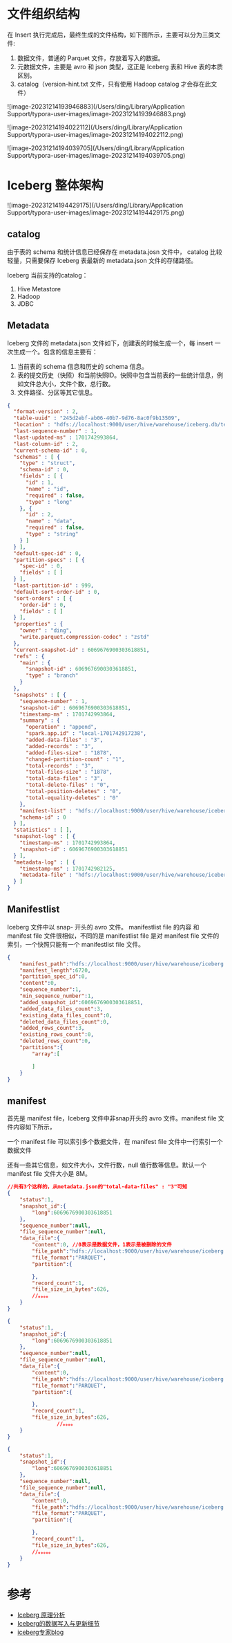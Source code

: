 # 文件组织结构

在 Insert 执行完成后，最终生成的文件结构，如下图所示，主要可以分为三类文件:

1. 数据文件，普通的 Parquet 文件，存放着写入的数据。
2. 元数据文件，主要是 avro 和 json 类型，这正是 Iceberg 表和 Hive 表的本质区别。
3. catalog（version-hint.txt 文件，只有使用 Hadoop catalog 才会存在此文件）

![image-20231214193946883](/Users/ding/Library/Application Support/typora-user-images/image-20231214193946883.png)

![image-20231214194022112](/Users/ding/Library/Application Support/typora-user-images/image-20231214194022112.png)

![image-20231214194039705](/Users/ding/Library/Application Support/typora-user-images/image-20231214194039705.png)





# Iceberg 整体架构

![image-20231214194429175](/Users/ding/Library/Application Support/typora-user-images/image-20231214194429175.png)



## catalog

由于表的 schema 和统计信息已经保存在 metadata.josn 文件中， catalog 比较轻量，只需要保存 Iceberg 表最新的 metadata.json 文件的存储路径。

Iceberg 当前支持的catalog：

1. Hive Metastore
2. Hadoop 
3. JDBC



## Metadata

Iceberg 文件的 metadata.json 文件如下，创建表的时候生成一个，每 insert 一次生成一个。包含的信息主要有：

1. 当前表的 schema 信息和历史的 schema 信息。
2. 表的提交历史（快照）和当前快照ID。快照中包含当前表的一些统计信息，例如文件总大小，文件个数，总行数。
3. 文件路径、分区等其它信息。

```json
{
  "format-version" : 2,
  "table-uuid" : "245d2ebf-ab06-40b7-9d76-8ac0f9b13509",
  "location" : "hdfs://localhost:9000/user/hive/warehouse/iceberg.db/testiceberg",
  "last-sequence-number" : 1,
  "last-updated-ms" : 1701742993864,
  "last-column-id" : 2,
  "current-schema-id" : 0,
  "schemas" : [ {
    "type" : "struct",
    "schema-id" : 0,
    "fields" : [ {
      "id" : 1,
      "name" : "id",
      "required" : false,
      "type" : "long"
    }, {
      "id" : 2,
      "name" : "data",
      "required" : false,
      "type" : "string"
    } ]
  } ],
  "default-spec-id" : 0,
  "partition-specs" : [ {
    "spec-id" : 0,
    "fields" : [ ]
  } ],
  "last-partition-id" : 999,
  "default-sort-order-id" : 0,
  "sort-orders" : [ {
    "order-id" : 0,
    "fields" : [ ]
  } ],
  "properties" : {
    "owner" : "ding",
    "write.parquet.compression-codec" : "zstd"
  },
  "current-snapshot-id" : 6069676900303618851,
  "refs" : {
    "main" : {
      "snapshot-id" : 6069676900303618851,
      "type" : "branch"
    }
  },
  "snapshots" : [ {
    "sequence-number" : 1,
    "snapshot-id" : 6069676900303618851,
    "timestamp-ms" : 1701742993864,
    "summary" : {
      "operation" : "append",
      "spark.app.id" : "local-1701742917238",
      "added-data-files" : "3",
      "added-records" : "3",
      "added-files-size" : "1878",
      "changed-partition-count" : "1",
      "total-records" : "3",
      "total-files-size" : "1878",
      "total-data-files" : "3",
      "total-delete-files" : "0",
      "total-position-deletes" : "0",
      "total-equality-deletes" : "0"
    },
    "manifest-list" : "hdfs://localhost:9000/user/hive/warehouse/iceberg.db/testiceberg/metadata/snap-6069676900303618851-1-3a9478ac-6200-413c-880f-4bcceb21b86a.avro",
    "schema-id" : 0
  } ],
  "statistics" : [ ],
  "snapshot-log" : [ {
    "timestamp-ms" : 1701742993864,
    "snapshot-id" : 6069676900303618851
  } ],
  "metadata-log" : [ {
    "timestamp-ms" : 1701742982125,
    "metadata-file" : "hdfs://localhost:9000/user/hive/warehouse/iceberg.db/testiceberg/metadata/00000-404e89f8-8895-4113-b2a5-77e4649e2d95.metadata.json"
  } ]
}
```



## Manifestlist

Iceberg 文件中以 snap- 开头的 avro 文件。 manifestlist file 的内容 和 manifest file 文件很相似，不同的是 manifestlist file 是对 manifest file 文件的索引，一个快照只能有一个 manifestlist file 文件。

```json
{
    "manifest_path":"hdfs://localhost:9000/user/hive/warehouse/iceberg.db/testiceberg/metadata/3a9478ac-6200-413c-880f-4bcceb21b86a-m0.avro",
    "manifest_length":6720,
    "partition_spec_id":0,
    "content":0,
    "sequence_number":1,
    "min_sequence_number":1,
    "added_snapshot_id":6069676900303618851,
    "added_data_files_count":3,
    "existing_data_files_count":0,
    "deleted_data_files_count":0,
    "added_rows_count":3,
    "existing_rows_count":0,
    "deleted_rows_count":0,
    "partitions":{
        "array":[

        ]
    }
}
```



## manifest

首先是 manifest file，Iceberg 文件中非snap开头的 avro 文件。manifest file 文件内容如下所示，

一个 manifest file 可以索引多个数据文件，在 manifest file 文件中一行索引一个数据文件

还有一些其它信息，如文件大小，文件行数，null 值行数等信息。默认一个 manifest file 文件大小是 8M。

```json
//共有3个这样的，从metadata.json的"total-data-files" : "3"可知
{
    "status":1,
    "snapshot_id":{
        "long":6069676900303618851
    },
    "sequence_number":null,
    "file_sequence_number":null,
    "data_file":{
        "content":0, //0表示是数据文件，1表示是被删除的文件
        "file_path":"hdfs://localhost:9000/user/hive/warehouse/iceberg.db/testiceberg/data/00000-0-f73af081-0c26-4368-a10d-63e7e6d3f1dc-00001.parquet",
        "file_format":"PARQUET",
        "partition":{

        },
        "record_count":1,
        "file_size_in_bytes":626,
        //。。。。
    }
}

{
    "status":1,
    "snapshot_id":{
        "long":6069676900303618851
    },
    "sequence_number":null,
    "file_sequence_number":null,
    "data_file":{
        "content":0,
        "file_path":"hdfs://localhost:9000/user/hive/warehouse/iceberg.db/testiceberg/data/00001-1-f73af081-0c26-4368-a10d-63e7e6d3f1dc-00001.parquet",
        "file_format":"PARQUET",
        "partition":{

        },
        "record_count":1,
        "file_size_in_bytes":626,
				//。。。。
    }
}

{
    "status":1,
    "snapshot_id":{
        "long":6069676900303618851
    },
    "sequence_number":null,
    "file_sequence_number":null,
    "data_file":{
        "content":0,
        "file_path":"hdfs://localhost:9000/user/hive/warehouse/iceberg.db/testiceberg/data/00002-2-f73af081-0c26-4368-a10d-63e7e6d3f1dc-00001.parquet",
        "file_format":"PARQUET",
        "partition":{

        },
        "record_count":1,
        "file_size_in_bytes":626,
        //。。。。。
    }
}
```





# 参考

- [Iceberg 原理分析](https://zhuanlan.zhihu.com/p/488467438)
- [Iceberg的数据写入与更新细节](https://zhuanlan.zhihu.com/p/649589821)
- [iceberg专家blog](https://tabular.io/blog/page/3/)



